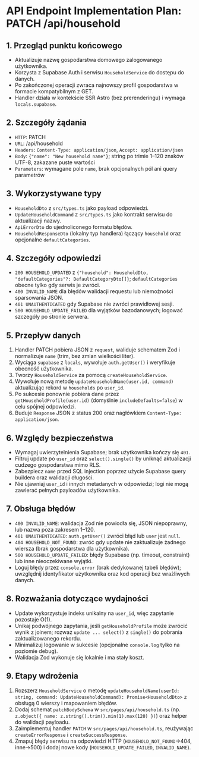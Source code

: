# API Endpoint Implementation Plan: PATCH /api/household

## 1. Przegląd punktu końcowego

- Aktualizuje nazwę gospodarstwa domowego zalogowanego użytkownika.
- Korzysta z Supabase Auth i serwisu `HouseholdService` do dostępu do danych.
- Po zakończonej operacji zwraca najnowszy profil gospodarstwa w formacie kompatybilnym z GET.
- Handler działa w kontekście SSR Astro (bez prerenderingu) i wymaga `locals.supabase`.

## 2. Szczegóły żądania

- `HTTP`: PATCH
- `URL`: /api/household
- `Headers`: `Content-Type: application/json`, `Accept: application/json`
- `Body`: `{"name": "New household name"}`; string po trimie 1–120 znaków UTF-8, zakazane puste wartości
- `Parameters`: wymagane pole `name`, brak opcjonalnych pól ani query parametrów

## 3. Wykorzystywane typy

- `HouseholdDto` z `src/types.ts` jako payload odpowiedzi.
- `UpdateHouseholdCommand` z `src/types.ts` jako kontrakt serwisu do aktualizacji nazwy.
- `ApiErrorDto` do ujednoliconego formatu błędów.
- `HouseholdResponseDto` (lokalny typ handlera) łączący `household` oraz opcjonalne `defaultCategories`.

## 4. Szczegóły odpowiedzi

- `200 HOUSEHOLD_UPDATED` z `{"household": HouseholdDto, "defaultCategories"?: DefaultCategoryDto[]}`; `defaultCategories` obecne tylko gdy serwis je zwróci.
- `400 INVALID_NAME` dla błędów walidacji requestu lub niemożności sparsowania JSON.
- `401 UNAUTHENTICATED` gdy Supabase nie zwróci prawidłowej sesji.
- `500 HOUSEHOLD_UPDATE_FAILED` dla wyjątków bazodanowych; logować szczegóły po stronie serwera.

## 5. Przepływ danych

1. Handler PATCH pobiera JSON z `request`, waliduje schematem Zod i normalizuje `name` (trim, bez zmian wielkości liter).
2. Wyciąga `supabase` z `locals`, wywołuje `auth.getUser()` i weryfikuje obecność użytkownika.
3. Tworzy `HouseholdService` za pomocą `createHouseholdService`.
4. Wywołuje nową metodę `updateHouseholdName(user.id, command)` aktualizując rekord w `households` po `user_id`.
5. Po sukcesie ponownie pobiera dane przez `getHouseholdProfile(user.id)` (domyślnie `includeDefaults=false`) w celu spójnej odpowiedzi.
6. Buduje `Response` JSON z status 200 oraz nagłówkiem `Content-Type: application/json`.

## 6. Względy bezpieczeństwa

- Wymagaj uwierzytelnienia Supabase; brak użytkownika kończy się `401`.
- Filtruj update po `user_id` oraz `select().single()` by uniknąć aktualizacji cudzego gospodarstwa mimo RLS.
- Zabezpiecz `name` przed SQL injection poprzez użycie Supabase query buildera oraz walidacji długości.
- Nie ujawniaj `user_id` i innych metadanych w odpowiedzi; logi nie mogą zawierać pełnych payloadów użytkownika.

## 7. Obsługa błędów

- `400 INVALID_NAME`: walidacja Zod nie powiodła się, JSON niepoprawny, lub nazwa poza zakresem 1–120.
- `401 UNAUTHENTICATED`: `auth.getUser()` zwróci błąd lub `user` jest `null`.
- `404 HOUSEHOLD_NOT_FOUND`: zwróć gdy update nie zaktualizuje żadnego wiersza (brak gospodarstwa dla użytkownika).
- `500 HOUSEHOLD_UPDATE_FAILED`: błędy Supabase (np. timeout, constraint) lub inne nieoczekiwane wyjątki.
- Loguj błędy przez `console.error` (brak dedykowanej tabeli błędów); uwzględnij identyfikator użytkownika oraz kod operacji bez wrażliwych danych.

## 8. Rozważania dotyczące wydajności

- Update wykorzystuje indeks unikalny na `user_id`, więc zapytanie pozostaje O(1).
- Unikaj podwójnego zapytania, jeśli `getHouseholdProfile` może zwrócić wynik z joinem; rozważ `update ... select()` z `single()` do pobrania zaktualizowanego rekordu.
- Minimalizuj logowanie w sukcesie (opcjonalne `console.log` tylko na poziomie debug).
- Walidacja Zod wykonuje się lokalnie i ma stały koszt.

## 9. Etapy wdrożenia

1. Rozszerz `HouseholdService` o metodę `updateHouseholdName(userId: string, command: UpdateHouseholdCommand): Promise<HouseholdDto>` z obsługą 0 wierszy i mapowaniem błędów.
2. Dodaj schemat `patchBodySchema` w `src/pages/api/household.ts` (np. `z.object({ name: z.string().trim().min(1).max(120) })`) oraz helper do walidacji payloadu.
3. Zaimplementuj handler `PATCH` w `src/pages/api/household.ts`, reużywając `createErrorResponse` i `createSuccessResponse`.
4. Zmapuj błędy serwisu na odpowiedzi HTTP (`HOUSEHOLD_NOT_FOUND`→404, inne→500) i dodaj nowe kody (`HOUSEHOLD_UPDATE_FAILED`, `INVALID_NAME`).
